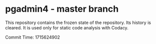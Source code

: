 # pgadmin4 - master branch

This repository contains the frozen state of the repository.
Its history is cleared. It is used only for static code
analysis with Codacy.

Commit Time: 1715624902